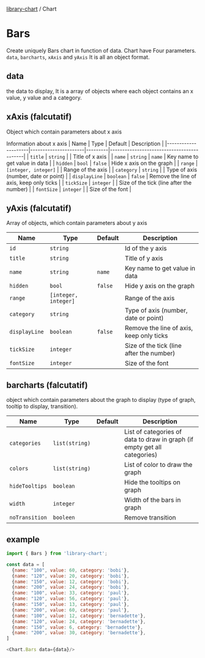 [library-chart](../../README.md) / Chart

# Bars

Create uniquely Bars chart in function of data.
Chart have Four parameters. `data`, `barcharts`, `xAxis` and `yAxis`
It is all an object format.

## data

the data to display, It is a array of objects where each object contains an x value, y value and a category.

## xAxis (falcutatif)

Object which contain parameters about x axis

Information about x axis
| Name                | Type                 | Default | Description                               |
|---------------------|----------------------|---------|-------------------------------------------|
| `title`             | `string`             |         |  Title of x axis                          |
| `name`              | `string`             | `name`  |  Key name to get value in data            |
| `hidden`            | `bool`               | `false` |  Hide x axis on the graph                 |
| `range`             | `[integer, integer]` |         |  Range of the axis                        |
| `category`          | `string`             |         |  Type of axis (number, date or point)     |
| `displayLine`       | `boolean`            | `false` |  Remove the line of axis, keep only ticks |
| `tickSize`          | `integer`            |         |  Size of the tick (line after the number) |
| `fontSize`          | `integer`            |         |  Size of the font                         |


## yAxis (falcutatif)

Array of objects, which contain parameters about y axis

| Name                | Type                 | Default | Description                               |
|---------------------|----------------------|---------|-------------------------------------------|
| `id`                | `string`             |         |  Id of the y axis                         |
| `title`             | `string`             |         |  Title of y axis                          |
| `name`              | `string`             | `name`  |  Key name to get value in data            |
| `hidden`            | `bool`               | `false` |  Hide y axis on the graph                 |
| `range`             | `[integer, integer]` |         |  Range of the axis                        |
| `category`          | `string`             |         |  Type of axis (number, date or point)     |
| `displayLine`       | `boolean`            | `false` |  Remove the line of axis, keep only ticks |
| `tickSize`          | `integer`            |         |  Size of the tick (line after the number) |
| `fontSize`          | `integer`            |         |  Size of the font                         |

## barcharts (falcutatif)

object which contain parameters about the graph to display (type of graph, tooltip to display, transition).

| Name             | Type                 | Default | Description                                                                                     |
|----------------|----------------------|---------|---------------------------------------------------------------------------------------------------|
| `categories`   | `list(string)`       |         |  List of categories of data to draw in graph (if empty get all categories)                        |
| `colors`       | `list(string)`       |         |  List of color to draw the graph                                                                  |
| `hideTooltips` | `boolean`            |         |  Hide the tooltips on graph                                                                       |
| `width`        | `integer`            |         |  Width of the bars in graph                                                                       |
| `noTransition` | `booleen`            |         |  Remove transition                                                                                    |

## example

```js
import { Bars } from 'library-chart';

const data = [
  {name: "100", value: 60, category: 'bobi'},
  {name: "120", value: 20, category: 'bobi'},
  {name: "150", value: 12, category: 'bobi'},
  {name: "200", value: 24, category: 'bobi'},
  {name: "100", value: 33, category: 'paul'},
  {name: "120", value: 56, category: 'paul'},
  {name: "150", value: 13, category: 'paul'},
  {name: "200", value: 60, category: 'paul'},
  {name: "100", value: 12, category: 'bernadette'},
  {name: "120", value: 24, category: 'bernadette'},
  {name: "150", value: 6, category: 'bernadette'},
  {name: "200", value: 30, category: 'bernadette'},
]

<Chart.Bars data={data}/>
```
